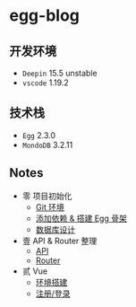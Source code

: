 # egg-blog

## 开发环境
- `Deepin` 15.5 unstable
- `vscode` 1.19.2

## 技术栈
- `Egg` 2.3.0
- `MondoDB` 3.2.11

## Notes
- 零 项目初始化
    - [Git 环境](https://coding.net/u/sublimeCT/p/egg-blog/git/blob/master/docs/0/built_git_env.md)
    - [添加依赖 & 搭建 Egg 骨架](https://coding.net/u/sublimeCT/p/egg-blog/git/blob/master/docs/0/add_dependence.md)
    - [数据库设计](https://coding.net/u/sublimeCT/p/egg-blog/git/blob/master/docs/0/db.md)
- 壹 API & Router 整理
    - [API](https://coding.net/u/sublimeCT/p/egg-blog/git/blob/master/docs/1/API.md)
    - [Router](https://coding.net/u/sublimeCT/p/egg-blog/git/blob/master/docs/1/Frontend.md)
- 贰 Vue
    - [环境搭建](https://coding.net/u/sublimeCT/p/egg-blog/git/blob/master/docs/2/env.md)
    - [注册/登录](https://coding.net/u/sublimeCT/p/egg-blog/git/blob/master/docs/2/env.md)